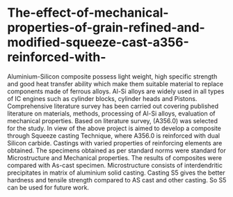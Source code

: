# The-effect-of-mechanical-properties-of-grain-refined-and-modified-squeeze-cast-a356-reinforced-with-
Aluminium-Silicon composite possess light weight, high specific strength and good heat transfer ability which make them suitable material to replace components made of ferrous alloys. Al-Si alloys are widely used in all types of IC engines such as cylinder blocks, cylinder heads and Pistons.   Comprehensive literature survey has been carried out covering published literature on materials, methods, processing of Al-Si alloys, evaluation of mechanical properties. Based on literature survey, (A356.0) was selected for the study.   In view of the above project is aimed to develop a composite through Squeeze casting Technique, where A356.0 is reinforced with dual Silicon carbide. Castings with varied properties of reinforcing elements are obtained. The specimens obtained as per standard norms were standard for Microstructure and Mechanical properties. The results of composites were compared with As-cast specimen.  Microstructure consists of interdendritic precipitates in matrix of aluminium solid casting. Casting S5 gives the better hardness and tensile strength compared to AS cast and other casting. So S5 can be used for future work.

